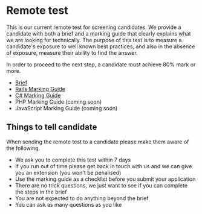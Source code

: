 # Remote test

This is our current remote test for screening candidates. We provide a candidate with both a brief and a marking guide that clearly explains what we are looking for technically. The purpose of this test is to measure a candidate's exposure to well known best practices, and also in the absence of exposure, measure their ability to find the answer.

In order to proceed to the next step, a candidate must achieve 80% mark or more.

 - [Brief](brief.md)
 - [Rails Marking Guide](ruby_marking_guide.md)
 - [C# Marking Guide](csharp_marking_guide.md)
 - PHP Marking Guide (coming soon)
 - JavaScript Marking Guide (coming soon)

## Things to tell candidate

When sending the remote test to a candidate please make them aware of the following.

 - We ask you to complete this test within 7 days
 - If you run out of time please get back in touch with us and we can give you an extension (you won't be penalised)
 - Use the marking guide as a checklist before you submit your application
 - There are no trick questions, we just want to see if you can complete the steps in the brief
 - You are not expected to do anything beyond the brief
 - You can ask as many questions as you like
